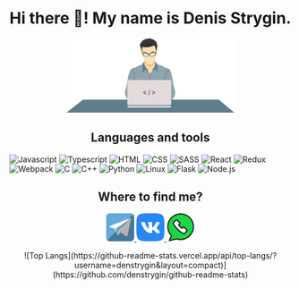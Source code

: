 <h1 align="center">Hi there 👋! My name is Denis Strygin.</h1>

<p align="center">
    <img src="https://github.com/denstrygin/denstrygin/blob/main/assets/Programmer.png" width="300px">
</p>

<h2 align="center">Languages and tools</h2>

![Javascript](https://img.shields.io/badge/-Javascript-F7DF1E?style=for-the-badge&logo=JavaScript&logoColor=FFFFFF)
![Typescript](https://img.shields.io/badge/-Typescript-3178C6?style=for-the-badge&logo=TypeScript&logoColor=FFFFFF)
![HTML](https://img.shields.io/badge/-HTML-E34F26?style=for-the-badge&logo=HTML5&logoColor=FFFFFF)
![CSS](https://img.shields.io/badge/-CSS-1572B6?style=for-the-badge&logo=CSS3&logoColor=FFFFFF)
![SASS](https://img.shields.io/badge/-SASS-CC6699?style=for-the-badge&logo=Sass&logoColor=FFFFFF)
![React](https://img.shields.io/badge/-React-61DAFB?style=for-the-badge&logo=React&logoColor=FFFFFF)
![Redux](https://img.shields.io/badge/-Redux-764ABC?style=for-the-badge&logo=Redux&logoColor=FFFFFF)
![Webpack](https://img.shields.io/badge/-Webpack-8DD6F9?style=for-the-badge&logo=Webpack&logoColor=FFFFFF)
![C](https://img.shields.io/badge/-A8B9CC?style=for-the-badge&logo=C&logoColor=FFFFFF)
![C++](https://img.shields.io/badge/C++-00599C?style=for-the-badge&logo=cplusplus&logoColor=FFFFFF)
![Python](https://img.shields.io/badge/-Python-3776AB?style=for-the-badge&logo=Python&logoColor=FFFFFF)
![Linux](https://img.shields.io/badge/-Linux-FCC624?style=for-the-badge&logo=Linux&logoColor=FFFFFF)
![Flask](https://img.shields.io/badge/-Flask-000000?style=for-the-badge&logo=Flask&logoColor=FFFFFF)
![Node.js](https://img.shields.io/badge/-Node.js-339933?style=for-the-badge&logo=Node.js&logoColor=FFFFFF)

<h2 align="center">Where to find me?</h2>

<p align="center">
    <a href="https://t.me/denstrygin">
        <img src="https://github.com/denstrygin/denstrygin/blob/main/assets/telegram.png" alt="tg" height="50px">
    </a>
    <a href="https://vk.com/balummba">
        <img src="https://github.com/denstrygin/denstrygin/blob/main/assets/vk.png" alt="vk" height="50px">
    </a>
    <a href="https://api.whatsapp.com/send?phone=79968643215">
        <img src="https://github.com/denstrygin/denstrygin/blob/main/assets/whatsapp.png" alt="whap" height="50px">
    </a>
</p>

<p align="center">
    ![Top Langs](https://github-readme-stats.vercel.app/api/top-langs/?username=denstrygin&layout=compact)](https://github.com/denstrygin/github-readme-stats)
</p>
